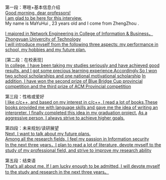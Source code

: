 第一段：寒暄+基本信息介绍  
[Good morning, dear professors!](早上好，亲爱的教授们)  
[I am glad to be here for this interview.](很高兴参加这次面试)  
My name is MaYuHui , 23 years old and I come from ZhengZhou .

[I majored in Network Engineering in College of Information & Business，Zhongyuan Univercity of Technology ](我在中原工学院信息商务学院的网络工程专业学习)  
[I will introduce myself from the following three aspects: my performance in school, my hobbies and my future plan.](我将从以下三个方面介绍我自己:我的在校表现，我的爱好和我未来的计划。)  

[第二段：在校表现]  
[In college, I have been taking my studies seriously and have achieved good results. and I got some precious learning experience.Accordingly,So I won two school scholarships and one national motivational scholarship](在大学期间，我一直在认真对待学习，并且取得了还不错的成绩。同时我也积累了宝贵的学习经验。所以我获得了两次学校奖学金和一次国家励志奖学金。)
[In addition, I have won the second prize of Blue Bridge Cup provincial competition and the third prize of ACM Provincial competition](此外，我曾先后获得了蓝桥杯省赛二等奖和ACM省赛三等奖)

第三段：性格或爱好  
[I like c/c++, and based on my interest in c/c++, I read a lot of books,These books provided me with language skills and gave me the idea of writing an interpreter. I finally completed this idea in my graduation project.](我喜欢c/c++,而且基于对c/c++的兴趣，我阅读了大量的书籍，这些书籍为我提供了语言功底，使我萌发了写一个解释器的念头，最终我在毕业设计中完成了这个想法)
[As a aggressive person, I always strive to achieve higher goals.](作为一个有进取心的人,我正在努力实现更高的目标)

第四段：未来规划/读研展望  
[Next, I want to talk about my future plans. ](接下来，我想谈谈研究生期间的规划。)  
[Among all the research fields, I feel my passion in Information security](在所有的研究领域中，我对信息安全方向最有热情)  
[In the next three years，I plan to read a lot of literature, devote myself to the study of my professional field, and strive to improve my research ability](在下个三年中，我计划阅读大量文献，潜心于自己专业领域的学习，努力提高自己的研究能力) 

第五段：结束语  
[That’s all about me. If I am lucky enough to be admitted, I will devote myself to the study and research in the next three years。](这关于我的全部，如果我有幸被录取，我会在未来的三年全身到投入学习中)

